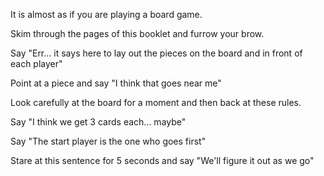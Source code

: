 It is almost as if you are playing a board game.

Skim through the pages of this booklet and furrow your brow.

Say "Err... it says here to lay out the pieces on the board and in front of each player"

Point at a piece and say "I think that goes near me"

Look carefully at the board for a moment and then back at these rules.

Say "I think we get 3 cards each... maybe"

Say "The start player is the one who goes first"

Stare at this sentence for 5 seconds and say "We'll figure it out as we go"